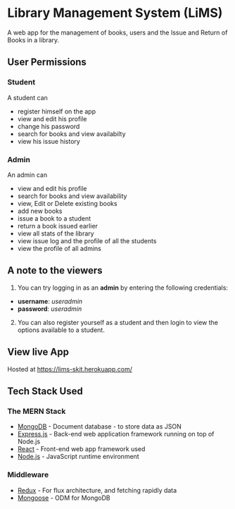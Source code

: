 # Library Management System (LiMS)

A web app for the management of books, users and the Issue and Return of Books in a library.

## User Permissions

### Student

A student can

* register himself on the app
* view and edit his profile
* change his password
* search for books and view availabilty
* view his issue history

### Admin

An admin can

* view and edit his profile
* search for books and view availability
* view, Edit or Delete existing books
* add new books
* issue a book to a student
* return a book issued earlier
* view all stats of the library
* view issue log and the profile of all the students
* view the profile of all admins 

## A note to the viewers

1. You can try logging in as an **admin** by entering the following credentials:

* **username**: *useradmin*
* **password**: *useradmin*

2. You can also register yourself as a student and then login to view the options available to a student.

## View live App

Hosted at https://lims-skit.herokuapp.com/

## Tech Stack Used

### The MERN Stack

* [MongoDB](https://docs.mongodb.com/) - Document database - to store data as JSON 
* [Express.js](https://devdocs.io/express/) - Back-end web application framework running on top of Node.js
* [React](https://reactjs.org/docs/) - Front-end web app framework used
* [Node.js](https://nodejs.org/en/docs/) - JavaScript runtime environment 

### Middleware

* [Redux](https://redux.js.org/basics/usage-with-react) - For flux architecture, and fetching rapidly data
* [Mongoose](https://mongoosejs.com/docs/guide.html) - ODM for MongoDB
